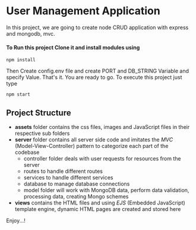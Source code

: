 # User Management Application
In this project, we are going to create node CRUD application with express and mongodb, mvc.

#### To Run this project Clone it and install modules using
```
npm install
```

Then Create config.env file and create PORT and DB_STRING Variable and specify Value.
That's it. You are ready to go. To execute this project just type
```
npm start
```

## Project Structure
- **assets** folder contains the css files, images and JavaScript files in their respective sub folders
- **server** folder contains all server side code and imitates the *MVC* (Model-View-Controller) pattern to categorize each part of the codebase
  - controller folder deals with user requests for resources from the server
  - routes to handle different routes
  - services to handle different services
  - database to manage database connections
  - model folder will work with MongoDB data, perform data validation, processing data, creating Mongo schemes
- **views** contains the HTML files and using *EJS* (Embedded JavaScript) template engine, dynamic HTML pages are created and stored here


Enjoy...!

